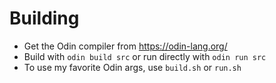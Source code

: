 # Building

* Get the Odin compiler from https://odin-lang.org/
* Build with `odin build src` or run directly with `odin run src`
* To use my favorite Odin args, use `build.sh` or `run.sh`
